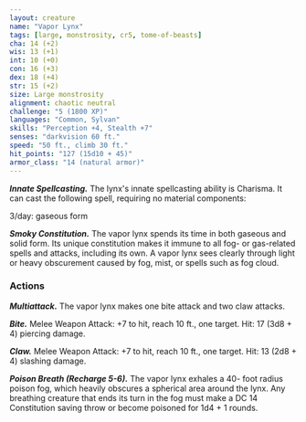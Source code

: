 ```yaml
---
layout: creature
name: "Vapor Lynx"
tags: [large, monstrosity, cr5, tome-of-beasts]
cha: 14 (+2)
wis: 13 (+1)
int: 10 (+0)
con: 16 (+3)
dex: 18 (+4)
str: 15 (+2)
size: Large monstrosity
alignment: chaotic neutral
challenge: "5 (1800 XP)"
languages: "Common, Sylvan"
skills: "Perception +4, Stealth +7"
senses: "darkvision 60 ft."
speed: "50 ft., climb 30 ft."
hit_points: "127 (15d10 + 45)"
armor_class: "14 (natural armor)"
---
```


***Innate Spellcasting.*** The lynx's innate spellcasting ability is Charisma. It can cast the following spell, requiring no material components:

3/day: gaseous form

***Smoky Constitution.*** The vapor lynx spends its time in both gaseous and solid form. Its unique constitution makes it immune to all fog- or gas-related spells and attacks, including its own. A vapor lynx sees clearly through light or heavy obscurement caused by fog, mist, or spells such as fog cloud.

### Actions

***Multiattack.*** The vapor lynx makes one bite attack and two claw attacks.

***Bite.*** Melee Weapon Attack: +7 to hit, reach 10 ft., one target. Hit: 17 (3d8 + 4) piercing damage.

***Claw.*** Melee Weapon Attack: +7 to hit, reach 10 ft., one target. Hit: 13 (2d8 + 4) slashing damage.

***Poison Breath (Recharge 5-6).*** The vapor lynx exhales a 40- foot radius poison fog, which heavily obscures a spherical area around the lynx. Any breathing creature that ends its turn in the fog must make a DC 14 Constitution saving throw or become poisoned for 1d4 + 1 rounds.

